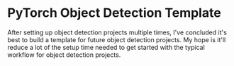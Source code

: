 # PyTorch Object Detection Template

After setting up object detection projects multiple times, I've concluded it's best to build a template for future object detection projects. My hope is it'll reduce a lot of the setup time needed to get started with the typical workflow for object detection projects.